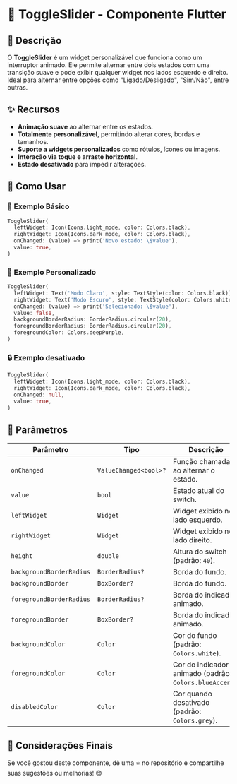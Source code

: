 # 📌 ToggleSlider - Componente Flutter 

## 📖 Descrição

O **ToggleSlider** é um widget personalizável que funciona como um interruptor animado. Ele permite alternar entre dois estados com uma transição suave e pode exibir qualquer widget nos lados esquerdo e direito. Ideal para alternar entre opções como "Ligado/Desligado", "Sim/Não", entre outras.

## ✨ Recursos

- **Animação suave** ao alternar entre os estados.
- **Totalmente personalizável**, permitindo alterar cores, bordas e tamanhos.
- **Suporte a widgets personalizados** como rótulos, ícones ou imagens.
- **Interação via toque e arraste horizontal**.
- **Estado desativado** para impedir alterações.

## 🚀 Como Usar

### 📌 Exemplo Básico

```dart
ToggleSlider(
  leftWidget: Icon(Icons.light_mode, color: Colors.black),
  rightWidget: Icon(Icons.dark_mode, color: Colors.black),
  onChanged: (value) => print('Novo estado: \$value'),
  value: true,
)
```

### 🎨 Exemplo Personalizado

```dart
ToggleSlider(
  leftWidget: Text('Modo Claro', style: TextStyle(color: Colors.black)),
  rightWidget: Text('Modo Escuro', style: TextStyle(color: Colors.white)),
  onChanged: (value) => print('Selecionado: \$value'),
  value: false,
  backgroundBorderRadius: BorderRadius.circular(20),
  foregroundBorderRadius: BorderRadius.circular(20),
  foregroundColor: Colors.deepPurple,
)
```

### 🔒 Exemplo desativado

```dart
ToggleSlider(
  leftWidget: Icon(Icons.light_mode, color: Colors.black),
  rightWidget: Icon(Icons.dark_mode, color: Colors.black),
  onChanged: null,
  value: true,
)
```

## 🔧 Parâmetros

| Parâmetro                | Tipo                  | Descrição                                               |
| ------------------------ | --------------------- | ------------------------------------------------------- |
| `onChanged`              | `ValueChanged<bool>?` | Função chamada ao alternar o estado.                    |
| `value`                  | `bool`                | Estado atual do switch.                                 |
| `leftWidget`             | `Widget`              | Widget exibido no lado esquerdo.                        |
| `rightWidget`            | `Widget`              | Widget exibido no lado direito.                         |
| `height`                 | `double`              | Altura do switch (padrão: `40`).                        |
| `backgroundBorderRadius` | `BorderRadius?`       | Borda do fundo.                                         |
| `backgroundBorder`       | `BoxBorder?`          | Borda do fundo.                                         |
| `foregroundBorderRadius` | `BorderRadius?`       | Borda do indicador animado.                             |
| `foregroundBorder`       | `BoxBorder?`          | Borda do indicador animado.                             |
| `backgroundColor`        | `Color`               | Cor do fundo (padrão: `Colors.white`).                  |
| `foregroundColor`        | `Color`               | Cor do indicador animado (padrão: `Colors.blueAccent`). |
| `disabledColor`          | `Color`               | Cor quando desativado (padrão: `Colors.grey`).          |

## 📌 Considerações Finais

Se você gostou deste componente, dê uma ⭐ no repositório e compartilhe suas sugestões ou melhorias! 😊



